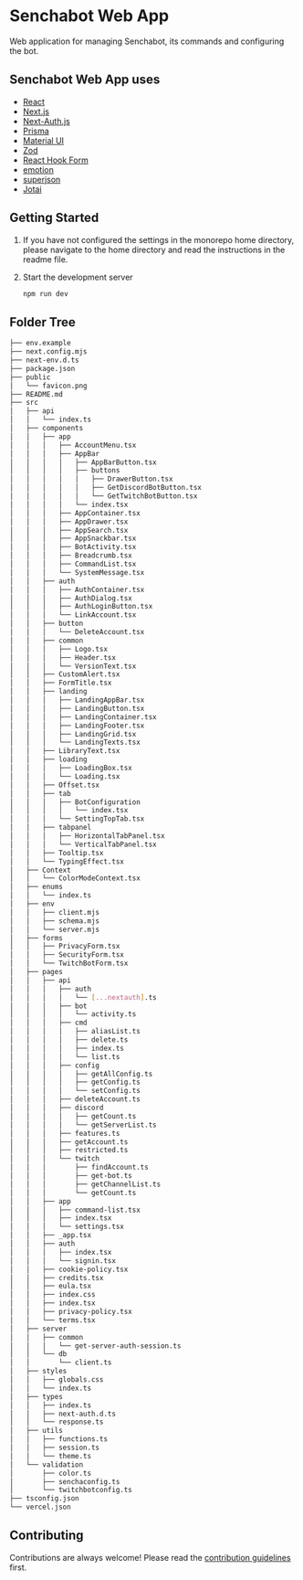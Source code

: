 # Senchabot Web App

Web application for managing Senchabot, its commands and configuring the bot.

## Senchabot Web App uses

- [React](https://react.dev/)
- [Next.js](https://nextjs.org)
- [Next-Auth.js](https://next-auth.js.org)
- [Prisma](https://prisma.io)
- [Material UI](https://mui.com)
- [Zod](https://zod.dev)
- [React Hook Form](https://react-hook-form.com/)
- [emotion](https://emotion.sh/)
- [superjson](https://github.com/blitz-js/superjson)
- [Jotai](https://jotai.org/)

## Getting Started

1. If you have not configured the settings in the monorepo home directory, please navigate to the home directory and read the instructions in the readme file.

2. Start the development server

   ```sh
   npm run dev
   ```

## Folder Tree

```bash
├── env.example
├── next.config.mjs
├── next-env.d.ts
├── package.json
├── public
│   └── favicon.png
├── README.md
├── src
│   ├── api
│   │   └── index.ts
│   ├── components
│   │   ├── app
│   │   │   ├── AccountMenu.tsx
│   │   │   ├── AppBar
│   │   │   │   ├── AppBarButton.tsx
│   │   │   │   ├── buttons
│   │   │   │   │   ├── DrawerButton.tsx
│   │   │   │   │   ├── GetDiscordBotButton.tsx
│   │   │   │   │   └── GetTwitchBotButton.tsx
│   │   │   │   └── index.tsx
│   │   │   ├── AppContainer.tsx
│   │   │   ├── AppDrawer.tsx
│   │   │   ├── AppSearch.tsx
│   │   │   ├── AppSnackbar.tsx
│   │   │   ├── BotActivity.tsx
│   │   │   ├── Breadcrumb.tsx
│   │   │   ├── CommandList.tsx
│   │   │   └── SystemMessage.tsx
│   │   ├── auth
│   │   │   ├── AuthContainer.tsx
│   │   │   ├── AuthDialog.tsx
│   │   │   ├── AuthLoginButton.tsx
│   │   │   └── LinkAccount.tsx
│   │   ├── button
│   │   │   └── DeleteAccount.tsx
│   │   ├── common
│   │   │   ├── Logo.tsx
│   │   │   ├── Header.tsx
│   │   │   └── VersionText.tsx
│   │   ├── CustomAlert.tsx
│   │   ├── FormTitle.tsx
│   │   ├── landing
│   │   │   ├── LandingAppBar.tsx
│   │   │   ├── LandingButton.tsx
│   │   │   ├── LandingContainer.tsx
│   │   │   ├── LandingFooter.tsx
│   │   │   ├── LandingGrid.tsx
│   │   │   └── LandingTexts.tsx
│   │   ├── LibraryText.tsx
│   │   ├── loading
│   │   │   ├── LoadingBox.tsx
│   │   │   └── Loading.tsx
│   │   ├── Offset.tsx
│   │   ├── tab
│   │   │   ├── BotConfiguration
│   │   │   │   └── index.tsx
│   │   │   └── SettingTopTab.tsx
│   │   ├── tabpanel
│   │   │   ├── HorizontalTabPanel.tsx
│   │   │   └── VerticalTabPanel.tsx
│   │   ├── Tooltip.tsx
│   │   └── TypingEffect.tsx
│   ├── Context
│   │   └── ColorModeContext.tsx
│   ├── enums
│   │   └── index.ts
│   ├── env
│   │   ├── client.mjs
│   │   ├── schema.mjs
│   │   └── server.mjs
│   ├── forms
│   │   ├── PrivacyForm.tsx
│   │   ├── SecurityForm.tsx
│   │   └── TwitchBotForm.tsx
│   ├── pages
│   │   ├── api
│   │   │   ├── auth
│   │   │   │   └── [...nextauth].ts
│   │   │   ├── bot
│   │   │   │   └── activity.ts
│   │   │   ├── cmd
│   │   │   │   ├── aliasList.ts
│   │   │   │   ├── delete.ts
│   │   │   │   ├── index.ts
│   │   │   │   └── list.ts
│   │   │   ├── config
│   │   │   │   ├── getAllConfig.ts
│   │   │   │   ├── getConfig.ts
│   │   │   │   └── setConfig.ts
│   │   │   ├── deleteAccount.ts
│   │   │   ├── discord
│   │   │   │   ├── getCount.ts
│   │   │   │   └── getServerList.ts
│   │   │   ├── features.ts
│   │   │   ├── getAccount.ts
│   │   │   ├── restricted.ts
│   │   │   └── twitch
│   │   │       ├── findAccount.ts
│   │   │       ├── get-bot.ts
│   │   │       ├── getChannelList.ts
│   │   │       └── getCount.ts
│   │   ├── app
│   │   │   ├── command-list.tsx
│   │   │   ├── index.tsx
│   │   │   └── settings.tsx
│   │   ├── _app.tsx
│   │   ├── auth
│   │   │   ├── index.tsx
│   │   │   └── signin.tsx
│   │   ├── cookie-policy.tsx
│   │   ├── credits.tsx
│   │   ├── eula.tsx
│   │   ├── index.css
│   │   ├── index.tsx
│   │   ├── privacy-policy.tsx
│   │   └── terms.tsx
│   ├── server
│   │   ├── common
│   │   │   └── get-server-auth-session.ts
│   │   └── db
│   │       └── client.ts
│   ├── styles
│   │   ├── globals.css
│   │   └── index.ts
│   ├── types
│   │   ├── index.ts
│   │   ├── next-auth.d.ts
│   │   └── response.ts
│   ├── utils
│   │   ├── functions.ts
│   │   ├── session.ts
│   │   └── theme.ts
│   └── validation
│       ├── color.ts
│       ├── senchaconfig.ts
│       └── twitchbotconfig.ts
├── tsconfig.json
└── vercel.json
```

## Contributing

Contributions are always welcome! Please read the [contribution guidelines](../../CONTRIBUTING.md) first.
